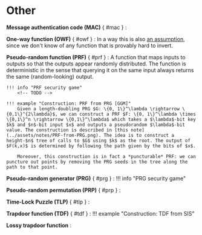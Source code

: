 # Other

**Message authentication code (MAC)** { #mac }
: 

**One-way function (OWF)** { #owf }
: In a way this is also [an assumption](../assumptions.md#other), since we don't know of any function that is provably hard to invert.

**Pseudo-random function (PRF)** { #prf }
: A function that maps inputs to outputs so that the outputs appear randomly distributed. The function is deterministic in the sense that querying it on the same input always returns the same (random-looking) output.

    !!! info "PRF security game"
        <!-- TODO -->

    !!! example "Construction: PRF from PRG [GGM]"
        Given a length-doubling PRG $G: \{0, 1\}^\lambda \rightarrow \{0,1\}^{2\lambda}$, we can construct a PRF $F: \{0, 1\}^\lambda \times \{0,1\}^n \rightarrow \{0,1\}^\lambda$ which takes a $\lambda$-bit key $k$ and $n$-bit input $x$ and outputs a pseudorandom $\lambda$-bit value. The construction is described in [this note](../assets/notes/PRF-from-PRG.png). The idea is to construct a height-$n$ tree of calls to $G$ using $k$ as the root. The output of $F(k,x)$ is determined by following the path given by the bits of $x$.

        Moreover, this construction is in fact a *puncturable* PRF: we can puncture out points by removing the PRG seeds in the tree along the path to that point.

**Pseudo-random generator (PRG)** { #prg }
: 
    !!! info "PRG security game"
        <!-- TODO -->

**Pseudo-random permutation (PRP)** { #prp }
: 

**Time-Lock Puzzle (TLP)** { #tlp }
: 

**Trapdoor function (TDF)** { #tdf }
: 
!!! example "Construction: TDF from SIS"

**Lossy trapdoor function**
: 

